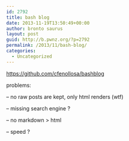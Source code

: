 ```yaml
---
id: 2792
title: bash blog
date: 2013-11-19T13:50:49+00:00
author: bronto saurus
layout: post
guid: http://b.pwnz.org/?p=2792
permalink: /2013/11/bash-blog/
categories:
  - Uncategorized
---
```

<https://github.com/cfenollosa/bashblog> 

problems:
  
&#8211; no raw posts are kept, only html renders (wtf)
  
&#8211; missing search engine ?
  
&#8211; no markdown > html
  
&#8211; speed ?